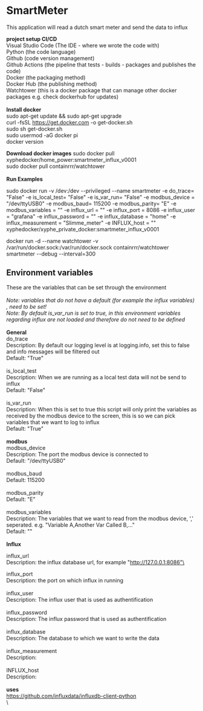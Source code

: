 # SmartMeter
This application will read a dutch smart meter and send the data to influx

**project setup CI/CD**\
Visual Studio Code (The IDE - where we wrote the code with)\
Python (the code language)\
Github (code version management) \
Github Actions (the pipeline that tests - builds - packages and publishes the code)\
Docker (the packaging method)\
Docker Hub (the publishing method)\
Watchtower (this is a docker package that can manage other docker packages e.g. check dockerhub for updates)\
\
**Install docker**\
sudo apt-get update && sudo apt-get upgrade\
curl -fsSL https://get.docker.com -o get-docker.sh\
sudo sh get-docker.sh\
sudo usermod -aG docker pi\
docker version

**Download docker images**
sudo docker pull xyphedocker/home_power:smartmeter_influx_v0001\
sudo docker pull containrrr/watchtower\
\
**Run Examples**

sudo docker run -v /dev:/dev --privileged --name smartmeter -e do_trace= "False" -e is_local_test= "False" -e is_var_run= "False" -e modbus_device = "/dev/ttyUSB0" -e modbus_baud= 115200 -e modbus_parity= "E" -e modbus_variables = "" -e influx_url = "<server ip>" -e influx_port = 8086 -e influx_user = "grafana" -e influx_password = "<influx password>" -e influx_database = "home" -e influx_measurement = "Slimme_meter" -e INFLUX_host = "<fill in random device identifier>" xyphedocker/xyphe_private_docker:smartmeter_influx_v0001

docker run -d --name watchtower -v /var/run/docker.sock:/var/run/docker.sock containrrr/watchtower smartmeter --debug --interval=300

## Environment variables
These are the variables that can be set through the environment\
\
*Note: variables that do not have a default (for example the influx variables) , need to be set!* \
*Note: By default is_var_run is set to true, in this environment variables regarding influx are not loaded and therefore do not need to be defined* \
\
**General**\
do_trace\
Description: By default our logging level is at logging.info, set this to false and info messages will be filtered out\
Default: "True" \
\
is_local_test\
Description: When we are running as a local test data will not be send to influx\
Default: "False"\
\
is_var_run\
Description: When this is set to true this script will only print the variables as received by the modbus device to the screen, this is so we can pick variables that we want to log to influx\
Default: "True"\
\
**modbus**\
modbus_device\
Description: The port the modbus device is connected to\
Default: "/dev/ttyUSB0"\
\
modbus_baud \
Default: 115200 \
\
modbus_parity \
Default: "E" \
\
modbus_variables\
Description: The variables that we want to read from the modbus device, ',' seperated. e.g. "Variable A,Another Var Called B,..."  \
Default: ""\
\
**Influx**

influx_url\
Description: the influx database url, for example "http://127.0.0.1:8086"\

influx_port\
Description: the port on which influx in running  
\
influx_user\
Description: The influx user that is used as authentification\
\
influx_password\
Description: The influx password that is used as authentification\
\
influx_database\
Description: The database to which we want to write the data\
\
influx_measurement\
Description: \
\
INFLUX_host\
Description: \
\
**uses**\
https://github.com/influxdata/influxdb-client-python  \
\
